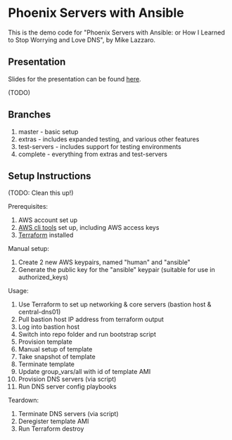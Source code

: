 # Phoenix Servers with Ansible

This is the demo code for "Phoenix Servers with Ansible: or How I Learned to Stop Worrying and Love DNS", by Mike Lazzaro.

## Presentation

Slides for the presentation can be found [here](https://docs.google.com/presentation/d/1qA5vXhKMeg2iOgg4lIYN6OTwpa46EzXhr70U1a05Z0g/edit?usp=sharing).

(TODO)

## Branches

1. master - basic setup
1. extras - includes expanded testing, and various other features
1. test-servers - includes support for testing environments
1. complete - everything from extras and test-servers

## Setup Instructions
 
(TODO: Clean this up!)

Prerequisites:

1. AWS account set up
1. [AWS cli tools](https://docs.aws.amazon.com/cli/latest/userguide/installing.html) set up, including AWS access keys
1. [Terraform](https://www.terraform.io/intro/getting-started/install.html) installed

Manual setup:

1. Create 2 new AWS keypairs, named "human" and "ansible"
1. Generate the public key for the "ansible" keypair (suitable for use in authorized_keys)

Usage:

1. Use Terraform to set up networking & core servers (bastion host & central-dns01)
1. Pull bastion host IP address from terraform output
1. Log into bastion host
1. Switch into repo folder and run bootstrap script
1. Provision template
1. Manual setup of template
1. Take snapshot of template
1. Terminate template
1. Update group_vars/all with id of template AMI
1. Provision DNS servers (via script)
1. Run DNS server config playbooks

Teardown:

1. Terminate DNS servers (via script)
1. Deregister template AMI
1. Run Terraform destroy

